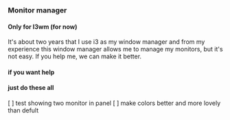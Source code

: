 ### Monitor manager
#### Only for I3wm (for now)

It's about two years that I use i3 as my window manager and from my experience this window manager allows me to manage my monitors, but it's not easy.
If you help me, we can make it better.

#### if you want help
#### just do these all
[ ] test showing two monitor in panel
[ ] make colors better and more lovely than defult